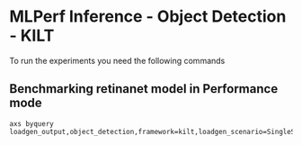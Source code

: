 # MLPerf Inference - Object Detection - KILT

To run the experiments you need the following commands

## Benchmarking retinanet model in Performance mode
```
axs byquery loadgen_output,object_detection,framework=kilt,loadgen_scenario=SingleStream,loadgen_mode=PerformanceOnly,model_name=retinanet,loadgen_dataset_size=24781,loadgen_buffer_size=64,loadgen_target_latency=14.1
```

